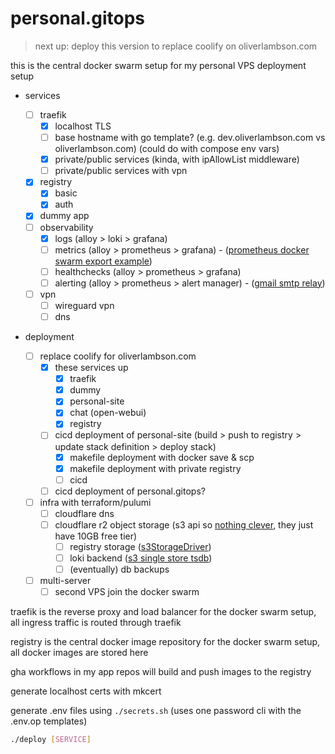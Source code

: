 # personal.gitops

> next up: deploy this version to replace coolify on oliverlambson.com

this is the central docker swarm setup for my personal VPS deployment setup

- services

  - [ ] traefik
    - [x] localhost TLS
    - [ ] base hostname with go template? (e.g. dev.oliverlambson.com vs oliverlambson.com) (could do with compose env vars)
    - [x] private/public services (kinda, with ipAllowList middleware)
    - [ ] private/public services with vpn
  - [x] registry
    - [x] basic
    - [x] auth
  - [x] dummy app
  - [ ] observability
    - [x] logs (alloy > loki > grafana)
    - [ ] metrics (alloy > prometheus > grafana) - ([prometheus docker swarm export example](https://grafana.com/docs/alloy/latest/reference/components/discovery/discovery.dockerswarm/#example))
    - [ ] healthchecks (alloy > prometheus > grafana)
    - [ ] alerting (alloy > prometheus > alert manager) - ([gmail smtp relay](https://apps.google.com/supportwidget/articlehome?hl=en&article_url=https%3A%2F%2Fsupport.google.com%2Fa%2Fanswer%2F176600%3Fhl%3Den&assistant_id=generic-unu&product_context=176600&product_name=UnuFlow&trigger_context=a))
  - [ ] vpn
    - [ ] wireguard vpn
    - [ ] dns

- deployment
  - [ ] replace coolify for oliverlambson.com
    - [x] these services up
      - [x] traefik
      - [x] dummy
      - [x] personal-site
      - [x] chat (open-webui)
      - [x] registry
    - [ ] cicd deployment of personal-site (build > push to registry > update stack definition > deploy stack)
      - [x] makefile deployment with docker save & scp
      - [x] makefile deployment with private registry
      - [ ] cicd
    - [ ] cicd deployment of personal.gitops?
  - [ ] infra with terraform/pulumi
    - [ ] cloudflare dns
    - [ ] cloudflare r2 object storage (s3 api so [nothing clever](https://grafana.com/docs/loki/latest/configure/storage/#on-premise-deployment-minio-single-store), they just have 10GB free tier)
      - [ ] registry storage ([s3StorageDriver](https://distribution.github.io/distribution/storage-drivers/s3/))
      - [ ] loki backend ([s3 single store tsdb](https://grafana.com/docs/loki/latest/configure/storage/#aws-deployment-s3-single-store))
      - [ ] (eventually) db backups
  - [ ] multi-server
    - [ ] second VPS join the docker swarm

traefik is the reverse proxy and load balancer for the docker swarm setup, all ingress traffic is routed through traefik

registry is the central docker image repository for the docker swarm setup, all docker images are stored here

gha workflows in my app repos will build and push images to the registry

generate localhost certs with mkcert

generate .env files using `./secrets.sh` (uses one password cli with the .env.op templates)

```sh
./deploy [SERVICE]
```
